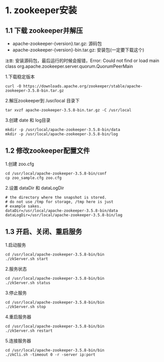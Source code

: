 # 1. zookeeper安装

## 1.1 下载 zookeeper并解压
* apache-zookeeper-{version}.tar.gz: 源码包
* apache-zookeeper-{version}-bin.tar.gz: 安装包(一定要下载这个)

`注意`: 安装源码包，最后运行的时候会报错，Error: Could not find or load main class org.apache.zookeeper.server.quorum.QuorumPeerMain


1.下载稳定版本
```shell script
curl -O https://downloads.apache.org/zookeeper/stable/apache-zookeeper-3.5.8-bin.tar.gz
```


2.解压zookeeper到 /usr/local 目录下
```shell script
tar xvzf apache-zookeeper-3.5.8-bin.tar.gz -C /usr/local
```

3.创建 date 和 log目录
```
mkdir -p /usr/local/apache-zookeeper-3.5.8-bin/data
mkdir -p /usr/local/apache-zookeeper-3.5.8-bin/log
```

## 1.2 修改zookeeper配置文件
1.创建 zoo.cfg
```
cd /usr/local/apache-zookeeper-3.5.8-bin/conf
cp zoo_sample.cfg zoo.cfg
```

2.设置 dataDir 和 dataLogDir
```
# the directory where the snapshot is stored.
# do not use /tmp for storage, /tmp here is just
# example sakes.
dataDir=/usr/local/apache-zookeeper-3.5.8-bin/data
dataLogDir=/usr/local/apache-zookeeper-3.5.8-bin/log
```

## 1.3 开启、关闭、重启服务

1.启动服务
```
cd /usr/local/apache-zookeeper-3.5.8-bin/bin
./zkServer.sh start
```

2.服务状态
```
cd /usr/local/apache-zookeeper-3.5.8-bin/bin
./zkServer.sh status
```

3.停止服务

```
cd /usr/local/apache-zookeeper-3.5.8-bin/bin
./zkServer.sh stop
```

4.重启服务器
```
cd /usr/local/apache-zookeeper-3.5.8-bin/bin
./zkServer.sh restart
```

5.连接服务器
```
cd /usr/local/apache-zookeeper-3.5.8-bin/bin
./zkCli.sh -timeout 0 -r -server ip:port 
```
